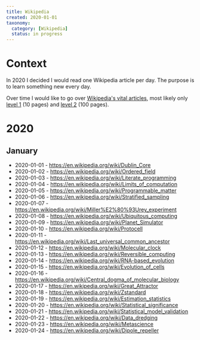 ```yaml
---
title: Wikipedia
created: 2020-01-01
taxonomy:
  category: [Wikipedia]
  status: in progress
---
```


# Context
In 2020 I decided I would read one Wikipedia article per day. The purpose is to learn something new every day.

Over time I would like to go over [Wikipedia's vital articles](https://en.wikipedia.org/wiki/Wikipedia:Vital_articles), most likely only [level 1](https://en.wikipedia.org/wiki/Wikipedia:Vital_articles/Level/1) (10 pages) and [level 2](https://en.wikipedia.org/wiki/Wikipedia:Vital_articles/Level/2) (100 pages).

# 2020
## January
* 2020-01-01 - https://en.wikipedia.org/wiki/Dublin_Core
* 2020-01-02 - https://en.wikipedia.org/wiki/Ordered_field
* 2020-01-03 - https://en.wikipedia.org/wiki/Literate_programming
* 2020-01-04 - https://en.wikipedia.org/wiki/Limits_of_computation
* 2020-01-05 - https://en.wikipedia.org/wiki/Programmable_matter
* 2020-01-06 - https://en.wikipedia.org/wiki/Stratified_sampling
* 2020-01-07 - https://en.wikipedia.org/wiki/Miller%E2%80%93Urey_experiment
* 2020-01-08 - https://en.wikipedia.org/wiki/Ubiquitous_computing
* 2020-01-09 - https://en.wikipedia.org/wiki/Planet_Simulator
* 2020-01-10 - https://en.wikipedia.org/wiki/Protocell
* 2020-01-11 - https://en.wikipedia.org/wiki/Last_universal_common_ancestor
* 2020-01-12 - https://en.wikipedia.org/wiki/Molecular_clock
* 2020-01-13 - https://en.wikipedia.org/wiki/Reversible_computing
* 2020-01-14 - https://en.wikipedia.org/wiki/RNA-based_evolution
* 2020-01-15 - https://en.wikipedia.org/wiki/Evolution_of_cells
* 2020-01-16 - https://en.wikipedia.org/wiki/Central_dogma_of_molecular_biology
* 2020-01-17 - https://en.wikipedia.org/wiki/Great_Attractor
* 2020-01-18 - https://en.wikipedia.org/wiki/Zstandard
* 2020-01-19 - https://en.wikipedia.org/wiki/Estimation_statistics
* 2020-01-20 - https://en.wikipedia.org/wiki/Statistical_significance
* 2020-01-21 - https://en.wikipedia.org/wiki/Statistical_model_validation
* 2020-01-22 - https://en.wikipedia.org/wiki/Data_dredging
* 2020-01-23 - https://en.wikipedia.org/wiki/Metascience
* 2020-01-24 - https://en.wikipedia.org/wiki/Dipole_repeller

